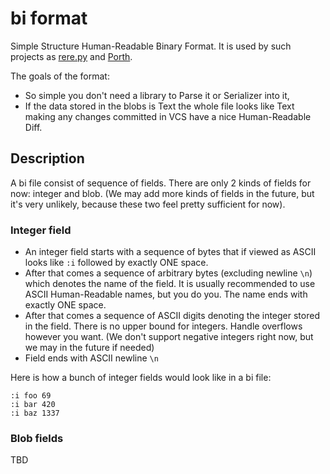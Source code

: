 # bi format

Simple Structure Human-Readable Binary Format. It is used by such projects as [rere.py](https://github.com/tsoding/rere.py) and [Porth](https://gitlab.com/tsoding/porth).

The goals of the format:
- So simple you don't need a library to Parse it or Serializer into it,
- If the data stored in the blobs is Text the whole file looks like Text making any changes committed in VCS have a nice Human-Readable Diff.

## Description

A bi file consist of sequence of fields. There are only 2 kinds of fields for now: integer and blob. (We may add more kinds of fields in the future, but it's very unlikely, because these two feel pretty sufficient for now).

### Integer field

- An integer field starts with a sequence of bytes that if viewed as ASCII looks like `:i` followed by exactly ONE space.
- After that comes a sequence of arbitrary bytes (excluding newline `\n`) which denotes the name of the field. It is usually recommended to use ASCII Human-Readable names, but you do you. The name ends with exactly ONE space.
- After that comes a sequence of ASCII digits denoting the integer stored in the field. There is no upper bound for integers. Handle overflows however you want. (We don't support negative integers right now, but we may in the future if needed)
- Field ends with ASCII newline `\n`

Here is how a bunch of integer fields would look like in a bi file:

```
:i foo 69
:i bar 420
:i baz 1337
```

### Blob fields

TBD
